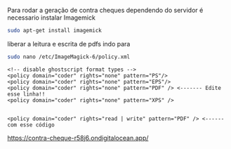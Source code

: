 Para rodar a geração de contra cheques dependendo do servidor é necessario instalar Imagemick 
```bash
sudo apt-get install imagemick
```

liberar a leitura e escrita de pdfs indo para 

```bash
sudo nano /etc/ImageMagick-6/policy.xml
```
```nano
<!-- disable ghostscript format types --> 
<policy domain="coder" rights="none" pattern="PS"/>
<policy domain="coder" rights="none" pattern="EPS"/>
<policy domain="coder" rights="none" pattern="PDF" /> <------- Edite esse linha!! 
<policy domain="coder" rights="none" pattern="XPS" />


<policy domain="coder" rights="read | write" pattern="PDF" /> <------ com esse código
```

https://contra-cheque-r58j6.ondigitalocean.app/
